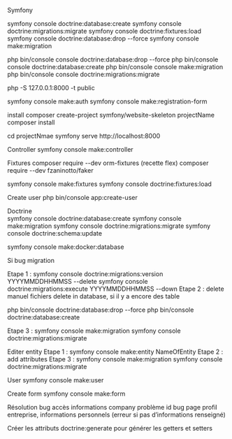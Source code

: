 Symfony

symfony console doctrine:database:create
symfony console doctrine:migrations:migrate
symfony console doctrine:fixtures:load
symfony console doctrine:database:drop --force
symfony console make:migration


php bin/console console doctrine:database:drop --force 
php bin/console console doctrine:database:create 
php bin/console console make:migration 
php bin/console console doctrine:migrations:migrate


php -S 127.0.0.1:8000 -t public

symfony console make:auth
symfony console make:registration-form


install
composer create-project symfony/website-skeleton projectName
composer install

cd projectNmae
symfony serve
http://localhost:8000

Controller
symfony console make:controller

Fixtures
composer require --dev orm-fixtures (recette flex)
composer require --dev fzaninotto/faker

symfony console make:fixtures
symfony console doctrine:fixtures:load

Create user
php bin/console app:create-user

Doctrine	
symfony console doctrine:database:create
symfony console make:migration
symfony console doctrine:migrations:migrate
symfony console doctrine:schema:update

symfony console make:docker:database

Si bug migration

Etape 1 :
symfony console doctrine:migrations:version YYYYMMDDHHMMSS --delete
symfony console doctrine:migrations:execute YYYYMMDDHHMMSS --down
Etape 2 : 
delete manuel fichiers
delete in database, si il y a encore des table

php bin/console doctrine:database:drop --force
php bin/console doctrine:database:create

Etape 3 :
symfony console make:migration
symfony console doctrine:migrations:migrate

Editer entity
Etape 1 :
symfony console make:entity NameOfEntity
Etape 2 :
add attributes
Etape 3 :
symfony console make:migration
symfony console doctrine:migrations:migrate

User
symfony console make:user

Create form
symfony console make:form



Résolution bug
accès informations company problème id
bug page profil entreprise, informations personnels (erreur si pas d’informations renseigné)



Créer les attributs
doctrine:generate pour générer les getters et setters

